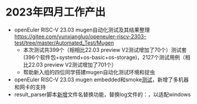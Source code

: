 # 2023年四月工作产出
- openEuler RISC-V 23.03 mugen自动化测试及其结果整理 https://gitee.com/yunxiangluo/openeuler-riscv-2303-test/tree/master/Automated_Test/Mugen  
  - 本次测试共399个（相相比22.03 preview V2测试增加了70个）测试套(396个软件包+systemd+os-basic+os-storage)，2127个测试用例（相比22.03 preview V2测试增加了701个）  
  - 帮助新入组的四位同学搭建mugen自动化测试环境和捉虫  
- openEuler RISC-V 23.03 mugen embedded和smoke[测试](https://github.com/brsf11/Tarsier-Internship/commit/e10dd6f0a92c966b227107d1afcd6e5483015023)，新增了多机器和网卡的支持  
- result_parser脚本[新增](https://github.com/brsf11/mugen-riscv/commit/3292037f32d28a645a87601aaa428c051e93e349)文件名替换功能，替换log文件的：，以适配windows  
